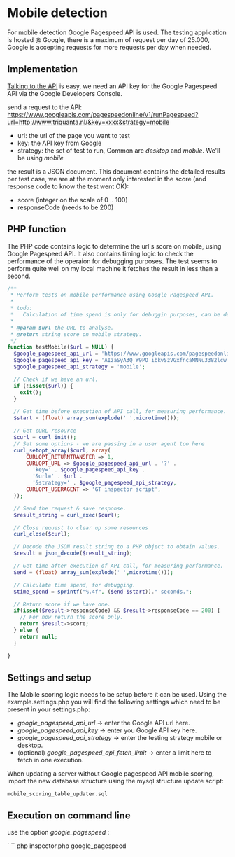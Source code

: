 # Mobile detection

For mobile detection Google Pagespeed API is used. The testing application is hosted @ Google, there is a maximum of request per day of 25.000, Google is accepting requests for more requests per day when needed.

## Implementation

[Talking to the API](https://developers.google.com/speed/docs/insights/v1/getting_started#invoking) is easy, we need an API key for the Google Pagespeed API via the Google Developers Console.

send a request to the API:
https://www.googleapis.com/pagespeedonline/v1/runPagespeed?url=http://www.triquanta.nl/&key=xxxx&strategy=mobile

* url: the url of the page you want to test
* key: the API key from Google
* strategy: the set of test to run, Common are _desktop_ and _mobile_. We'll be using _mobile_

the result is a JSON document. This document contains the detailed results per test case, we are  at the moment only interested in the score (and response code to know the test went OK):

* score (integer on the scale of 0 .. 100)
* responseCode (needs to be 200)

## PHP function

The PHP code contains logic to determine the url's score on mobile, using Google Pagespeed API. It also contains timing logic to check the performance of the operaion for debugging purposes. The test seems to perform quite well on my local machine it fetches the result in less than a second. 

````php
/**
 * Perform tests on mobile performance using Google Pagespeed API.
 *
 * todo:
 *   Calculation of time spend is only for debuggin purposes, can be deleted from function.
 *
 * @param $url the URL to analyse.
 * @return string score on mobile strategy.
 */
function testMobile($url = NULL) {
  $google_pagespeed_api_url = 'https://www.googleapis.com/pagespeedonline/v1/runPagespeed';
  $google_pagespeed_api_key = 'AIzaSyA3Q_W9PO_ibkvSzVGxfncaMNNu3382lcw';
  $google_pagespeed_api_strategy = 'mobile';

  // Check if we have an url.
  if (!isset($url)) {
    exit();
  }

  // Get time before execution of API call, for measuring performance.
  $start = (float) array_sum(explode(' ',microtime()));

  // Get cURL resource
  $curl = curl_init();
  // Set some options - we are passing in a user agent too here
  curl_setopt_array($curl, array(
      CURLOPT_RETURNTRANSFER => 1,
      CURLOPT_URL => $google_pagespeed_api_url . '?' .
        'key=' . $google_pagespeed_api_key .
        '&url=' . $url .
        '&strategy=' . $google_pagespeed_api_strategy,
      CURLOPT_USERAGENT => 'GT inspector script',
  ));

  // Send the request & save response.
  $result_string = curl_exec($curl);

  // Close request to clear up some resources
  curl_close($curl);

  // Decode the JSON result string to a PHP object to obtain values.
  $result = json_decode($result_string);

  // Get time after execution of API call, for measuring performance.
  $end = (float) array_sum(explode(' ',microtime()));

  // Calculate time spend, for debugging.
  $time_spend = sprintf("%.4f", ($end-$start))." seconds.";

  // Return score if we have one.
  if(isset($result->responseCode) && $result->responseCode == 200) {
    // For now return the score only.
    return $result->score;
  } else {
    return null;
  }

}
````

## Settings and setup

The Mobile scoring logic needs to be setup before it can be used. Using the example.settings.php you will find the following settings which need to be present in your settings.php:

* _google_pagespeed_api_url_ -> enter the Google API url here.
* _google_pagespeed_api_key_ -> enter you Google API key here.
* _google_pagespeed_api_strategy_ -> enter the testing strategy mobile or desktop.
* (optional) _google_pagespeed_api_fetch_limit_ -> enter a limit here to fetch in one execution.

When updating a server without Google pagespeed API mobile scoring, import the new database structure using the mysql structure update script:

`mobile_scoring_table_updater.sql`


## Execution on command line

use the option _google_pagespeed_ :

`	``
php inspector.php google_pagespeed
```